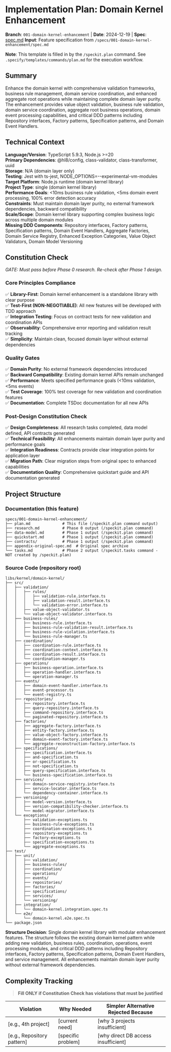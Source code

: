 # Implementation Plan: Domain Kernel Enhancement

**Branch**: `001-domain-kernel-enhancement` | **Date**: 2024-12-19 | **Spec**: [spec.md](./spec.md)
**Input**: Feature specification from `/specs/001-domain-kernel-enhancement/spec.md`

**Note**: This template is filled in by the `/speckit.plan` command. See `.specify/templates/commands/plan.md` for the execution workflow.

## Summary

Enhance the domain kernel with comprehensive validation frameworks, business rule management, domain service coordination, and enhanced aggregate root operations while maintaining complete domain layer purity. The enhancement provides value object validation, business rule validation, domain service coordination, aggregate root business operations, domain event processing capabilities, and critical DDD patterns including Repository interfaces, Factory patterns, Specification patterns, and Domain Event Handlers.

## Technical Context

**Language/Version**: TypeScript 5.9.3, Node.js >=20  
**Primary Dependencies**: @hl8/config, class-validator, class-transformer, uuid  
**Storage**: N/A (domain layer only)  
**Testing**: Jest with ts-jest, NODE_OPTIONS=--experimental-vm-modules  
**Target Platform**: Node.js runtime (domain kernel library)  
**Project Type**: single (domain kernel library)  
**Performance Goals**: <10ms business rule validation, <5ms domain event processing, 100% error detection accuracy  
**Constraints**: Must maintain domain layer purity, no external framework dependencies, backward compatibility  
**Scale/Scope**: Domain kernel library supporting complex business logic across multiple domain modules  
**Missing DDD Components**: Repository interfaces, Factory patterns, Specification patterns, Domain Event Handlers, Aggregate Factories, Domain Service Registry, Enhanced Exception Categories, Value Object Validators, Domain Model Versioning

## Constitution Check

_GATE: Must pass before Phase 0 research. Re-check after Phase 1 design._

### Core Principles Compliance

✅ **Library-First**: Domain kernel enhancement is a standalone library with clear purpose  
✅ **Test-First (NON-NEGOTIABLE)**: All new features will be developed with TDD approach  
✅ **Integration Testing**: Focus on contract tests for new validation and coordination APIs  
✅ **Observability**: Comprehensive error reporting and validation result tracking  
✅ **Simplicity**: Maintain clean, focused domain layer without external dependencies

### Quality Gates

✅ **Domain Purity**: No external framework dependencies introduced  
✅ **Backward Compatibility**: Existing domain kernel APIs remain unchanged  
✅ **Performance**: Meets specified performance goals (<10ms validation, <5ms events)  
✅ **Test Coverage**: 100% test coverage for new validation and coordination features  
✅ **Documentation**: Complete TSDoc documentation for all new APIs

### Post-Design Constitution Check

✅ **Design Completeness**: All research tasks completed, data model defined, API contracts generated  
✅ **Technical Feasibility**: All enhancements maintain domain layer purity and performance goals  
✅ **Integration Readiness**: Contracts provide clear integration points for application layer  
✅ **Migration Path**: Clear migration steps from original spec to enhanced capabilities  
✅ **Documentation Quality**: Comprehensive quickstart guide and API documentation generated

## Project Structure

### Documentation (this feature)

```text
specs/001-domain-kernel-enhancement/
├── plan.md              # This file (/speckit.plan command output)
├── research.md          # Phase 0 output (/speckit.plan command)
├── data-model.md        # Phase 1 output (/speckit.plan command)
├── quickstart.md        # Phase 1 output (/speckit.plan command)
├── contracts/           # Phase 1 output (/speckit.plan command)
├── appendix-original-spec.md  # Original spec archive
└── tasks.md             # Phase 2 output (/speckit.tasks command - NOT created by /speckit.plan)
```

### Source Code (repository root)

```text
libs/kernel/domain-kernel/
├── src/
│   ├── validation/
│   │   ├── rules/
│   │   │   ├── validation-rule.interface.ts
│   │   │   ├── validation-result.interface.ts
│   │   │   └── validation-error.interface.ts
│   │   ├── value-object-validator.ts
│   │   └── value-object-validator.interface.ts
│   ├── business-rules/
│   │   ├── business-rule.interface.ts
│   │   ├── business-rule-validation-result.interface.ts
│   │   ├── business-rule-violation.interface.ts
│   │   └── business-rule-manager.ts
│   ├── coordination/
│   │   ├── coordination-rule.interface.ts
│   │   ├── coordination-context.interface.ts
│   │   ├── coordination-result.interface.ts
│   │   └── coordination-manager.ts
│   ├── operations/
│   │   ├── business-operation.interface.ts
│   │   ├── operation-handler.interface.ts
│   │   └── operation-manager.ts
│   ├── events/
│   │   ├── domain-event-handler.interface.ts
│   │   ├── event-processor.ts
│   │   └── event-registry.ts
│   ├── repositories/
│   │   ├── repository.interface.ts
│   │   ├── query-repository.interface.ts
│   │   ├── command-repository.interface.ts
│   │   └── paginated-repository.interface.ts
│   ├── factories/
│   │   ├── aggregate-factory.interface.ts
│   │   ├── entity-factory.interface.ts
│   │   ├── value-object-factory.interface.ts
│   │   ├── domain-event-factory.interface.ts
│   │   └── aggregate-reconstruction-factory.interface.ts
│   ├── specifications/
│   │   ├── specification.interface.ts
│   │   ├── and-specification.ts
│   │   ├── or-specification.ts
│   │   ├── not-specification.ts
│   │   ├── query-specification.interface.ts
│   │   └── business-specification.interface.ts
│   ├── services/
│   │   ├── domain-service-registry.interface.ts
│   │   ├── service-locator.interface.ts
│   │   └── dependency-container.interface.ts
│   ├── versioning/
│   │   ├── model-version.interface.ts
│   │   ├── version-compatibility-checker.interface.ts
│   │   └── model-migrator.interface.ts
│   └── exceptions/
│       ├── validation-exceptions.ts
│       ├── business-rule-exceptions.ts
│       ├── coordination-exceptions.ts
│       ├── repository-exceptions.ts
│       ├── factory-exceptions.ts
│       ├── specification-exceptions.ts
│       └── aggregate-exceptions.ts
├── test/
│   ├── unit/
│   │   ├── validation/
│   │   ├── business-rules/
│   │   ├── coordination/
│   │   ├── operations/
│   │   ├── events/
│   │   ├── repositories/
│   │   ├── factories/
│   │   ├── specifications/
│   │   ├── services/
│   │   └── versioning/
│   ├── integration/
│   │   └── domain-kernel.integration.spec.ts
│   └── e2e/
│       └── domain-kernel.e2e.spec.ts
└── package.json
```

**Structure Decision**: Single domain kernel library with modular enhancement features. The structure follows the existing domain kernel pattern while adding new validation, business rules, coordination, operations, event processing modules, and critical DDD patterns including Repository interfaces, Factory patterns, Specification patterns, Domain Event Handlers, and service management. All enhancements maintain domain layer purity without external framework dependencies.

## Complexity Tracking

> **Fill ONLY if Constitution Check has violations that must be justified**

| Violation                  | Why Needed         | Simpler Alternative Rejected Because |
| -------------------------- | ------------------ | ------------------------------------ |
| [e.g., 4th project]        | [current need]     | [why 3 projects insufficient]        |
| [e.g., Repository pattern] | [specific problem] | [why direct DB access insufficient]  |
